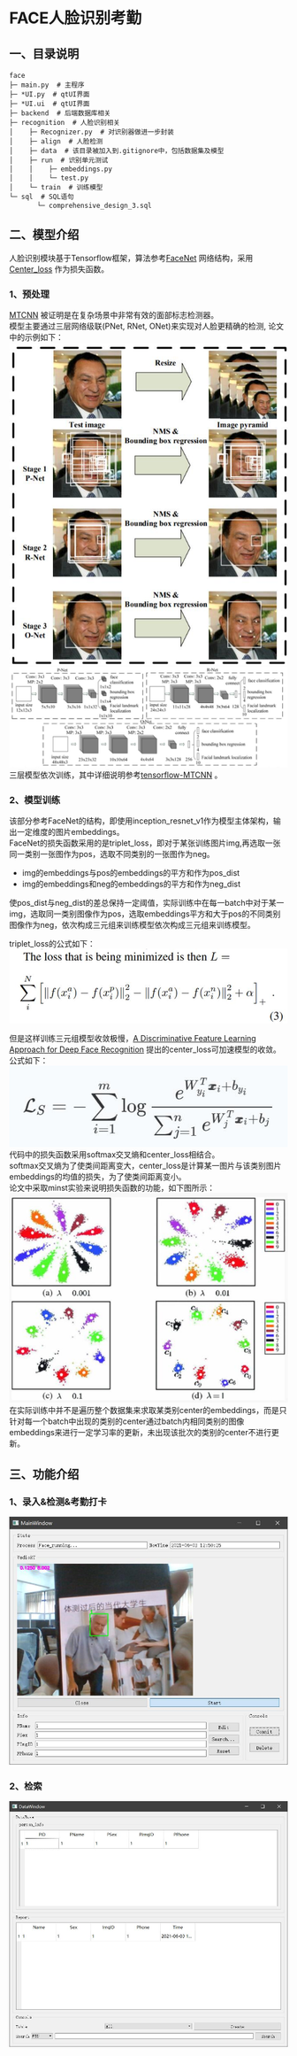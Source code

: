 # FACE人脸识别考勤
## 一、目录说明
```text
face
├─ main.py  # 主程序
├─ *UI.py  # qtUI界面
├─ *UI.ui  # qtUI界面
├─ backend  # 后端数据库相关
├─ recognition  # 人脸识别相关
│    ├─ Recognizer.py  # 对识别器做进一步封装
│    ├─ align  # 人脸检测
│    ├─ data  # 该目录被加入到.gitignore中，包括数据集及模型
│    ├─ run  # 识别单元测试
│    │    ├─ embeddings.py
│    │    └─ test.py
│    └─ train  # 训练模型
└─ sql  # SQL语句
       └─ comprehensive_design_3.sql
```
## 二、模型介绍
人脸识别模块基于Tensorflow框架，算法参考[FaceNet](https://arxiv.org/abs/1503.03832) 网络结构，采用[Center_loss](https://link.springer.com/chapter/10.1007%2F978-3-319-46478-7_31) 作为损失函数。
### 1、预处理
[MTCNN](https://kpzhang93.github.io/MTCNN_face_detection_alignment/index.html) 被证明是在复杂场景中非常有效的面部标志检测器。  
模型主要通过三层网络级联(PNet, RNet, ONet)来实现对人脸更精确的检测, 论文中的示例如下：
![avatar](./pic/1.jpg)
![avatar](./pic/2.jpg)
三层模型依次训练，其中详细说明参考[tensorflow-MTCNN](https://github.com/LeslieZhoa/tensorflow-MTCNN) 。
### 2、模型训练
该部分参考FaceNet的结构，即使用inception_resnet_v1作为模型主体架构，输出一定维度的图片embeddings。  
FaceNet的损失函数采用的是triplet_loss，即对于某张训练图片img,再选取一张同一类别一张图作为pos，选取不同类别的一张图作为neg。  
- img的embeddings与pos的embeddings的平方和作为pos_dist
- img的embeddings和neg的embeddings的平方和作为neg_dist

使pos_dist与neg_dist的差总保持一定阈值，实际训练中在每一batch中对于某一img，选取同一类别图像作为pos，选取embeddings平方和大于pos的不同类别图像作为neg，依次构成三元组来训练模型依次构成三元组来训练模型。  

triplet_loss的公式如下：  
![avatar](./pic/3.jpg)

但是这样训练三元组模型收敛极慢，[A Discriminative Feature Learning Approach for Deep Face Recognition](https://link.springer.com/chapter/10.1007%2F978-3-319-46478-7_31) 提出的center_loss可加速模型的收敛。  
公式如下：
![avatar](./pic/5.jpg)
代码中的损失函数采用softmax交叉熵和center_loss相结合。  
softmax交叉熵为了使类间距离变大，center_loss是计算某一图片与该类别图片embeddings的均值的损失，为了使类间距离变小。  
论文中采取minst实验来说明损失函数的功能，如下图所示：  
![avatar](./pic/4.jpg)
在实际训练中并不是遍历整个数据集来求取某类别center的embeddings，而是只针对每一个batch中出现的类别的center通过batch内相同类别的图像embeddings来进行一定学习率的更新，未出现该批次的类别的center不进行更新。  

## 三、功能介绍
### 1、录入&检测&考勤打卡
![avatar](./pic/rt.jpg)
### 2、检索
![avatar](./pic/log.jpg)
